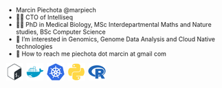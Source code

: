 - Marcin Piechota @marpiech
- :man_in_tuxedo: CTO of Intelliseq
- :student: PhD in Medical Biology, MSc Interdepartmental Maths and Nature studies, BSc Computer Science
- :mag_right: I’m interested in Genomics, Genome Data Analysis and Cloud Native technologies
- :envelope_with_arrow: How to reach me piechota dot marcin at gmail com

<div>
  <img src="https://github.com/devicons/devicon/blob/master/icons/bash/bash-plain.svg" title="Bash" alt="Bash" width="40" height="40"/>&nbsp;
  <img src="https://github.com/devicons/devicon/blob/master/icons/docker/docker-plain.svg" title="Docker" alt="Docker" width="40" height="40"/>&nbsp;
  <img src="https://github.com/devicons/devicon/blob/master/icons/kubernetes/kubernetes-plain.svg" title="Kubernetes" alt="Kubernetes" width="40" height="40"/>&nbsp;
  <img src="https://github.com/devicons/devicon/blob/master/icons/python/python-plain.svg" title="Python" alt="Python" width="40" height="40"/>&nbsp;
  <img src="https://github.com/devicons/devicon/blob/master/icons/r/r-plain.svg" title="R" alt="R" width="40" height="40"/>&nbsp;
</div>

<!---
marpiech/marpiech is a ✨ special ✨ repository because its `README.md` (this file) appears on your GitHub profile.
You can click the Preview link to take a look at your changes.
--->
